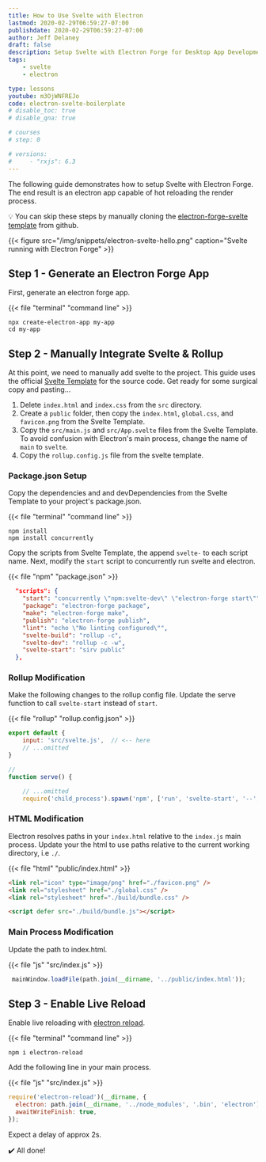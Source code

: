 ```yaml
---
title: How to Use Svelte with Electron
lastmod: 2020-02-29T06:59:27-07:00
publishdate: 2020-02-29T06:59:27-07:00
author: Jeff Delaney
draft: false
description: Setup Svelte with Electron Forge for Desktop App Development
tags: 
    - svelte
    - electron

type: lessons
youtube: m3OjWNFREJo
code: electron-svelte-boilerplate
# disable_toc: true
# disable_qna: true

# courses
# step: 0

# versions: 
#     - "rxjs": 6.3
---
```


The following guide demonstrates how to setup Svelte with Electron Forge. The end result is an electron app capable of hot reloading the render process. 

💡 You can skip these steps by manually cloning the [electron-forge-svelte template](https://github.com/codediodeio/electron-forge-svelte) from github. 

{{< figure src="/img/snippets/electron-svelte-hello.png" caption="Svelte running with Electron Forge" >}}


## Step 1 - Generate an Electron Forge App

First, generate an electron forge app.

{{< file "terminal" "command line" >}}
```text
npx create-electron-app my-app
cd my-app
```

## Step 2 - Manually Integrate Svelte & Rollup

At this point, we need to manually add svelte to the project. This guide uses the official [Svelte Template](https://github.com/sveltejs/template) for the source code. Get ready for some surgical copy and pasting... 

1. Delete `index.html` and `index.css` from the `src` directory.
1. Create a `public` folder, then copy the `index.html`, `global.css`, and `favicon.png` from the Svelte Template. 
1. Copy the `src/main.js` and `src/App.svelte` files from the Svelte Template. To avoid confusion with Electron's main process, change the name of `main` to `svelte`. 
1. Copy the `rollup.config.js` file from the svelte template.

### Package.json Setup

Copy the dependencies and and devDependencies from the Svelte Template to your project's package.json. 

{{< file "terminal" "command line" >}}
```text
npm install
npm install concurrently
```

Copy the scripts from Svelte Template, the append `svelte-` to each script name. Next, modify the `start` script to concurrently run svelte and electron. 

{{< file "npm" "package.json" >}}
```json
  "scripts": {
    "start": "concurrently \"npm:svelte-dev\" \"electron-forge start\"",
    "package": "electron-forge package",
    "make": "electron-forge make",
    "publish": "electron-forge publish",
    "lint": "echo \"No linting configured\"",
    "svelte-build": "rollup -c",
    "svelte-dev": "rollup -c -w",
    "svelte-start": "sirv public"
  },
```

### Rollup Modification

Make the following changes to the rollup config file. Update the serve function to call `svelte-start` instead of `start`. 

{{< file "rollup" "rollup.config.json" >}}
```js
export default {
	input: 'src/svelte.js',  // <-- here
    // ...omitted
}

// 
function serve() { 

    // ...omitted
    require('child_process').spawn('npm', ['run', 'svelte-start', '--', '--dev'], // <-- and here
```

### HTML Modification

Electron resolves paths in your `index.html` relative to the `index.js` main process. Update your the html to use paths relative to the current working directory, i.e `./`. 

{{< file "html" "public/index.html" >}}
```html
<link rel="icon" type="image/png" href="./favicon.png" />
<link rel="stylesheet" href="./global.css" />
<link rel="stylesheet" href="./build/bundle.css" />

<script defer src="./build/bundle.js"></script>
```

### Main Process Modification

Update the path to index.html. 

{{< file "js" "src/index.js" >}}
```javascript
 mainWindow.loadFile(path.join(__dirname, '../public/index.html'));
```

## Step 3 - Enable Live Reload

Enable live reloading with [electron reload](https://www.npmjs.com/package/electron-reload).

{{< file "terminal" "command line" >}}
```text
npm i electron-reload
```

Add the following line in your main process. 

{{< file "js" "src/index.js" >}}
```javascript
require('electron-reload')(__dirname, {
  electron: path.join(__dirname, '../node_modules', '.bin', 'electron'),
  awaitWriteFinish: true,
});
```

Expect a delay of approx 2s. 

✔️ All done!